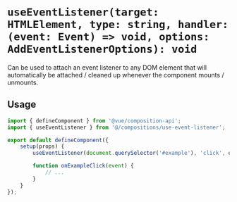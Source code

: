 # `useEventListener(target: HTMLElement, type: string, handler: (event: Event) => void, options: AddEventListenerOptions): void`
Can be used to attach an event listener to any DOM element that will automatically be attached /
cleaned up whenever the component mounts / unmounts.

## Usage
```js
import { defineComponent } from '@vue/composition-api';
import { useEventListener } from '@/compositions/use-event-listener';

export default defineComponent({
	setup(props) {
		useEventListener(document.querySelector('#example'), 'click', onExampleClick);

		function onExampleClick(event) {
			// ...
		}
	}
});
```
